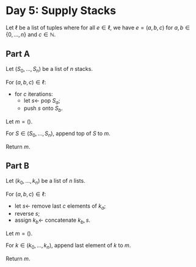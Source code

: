 <!-- day05.md -->
<!-- Licensed under the MIT license. -->

# Day 5: Supply Stacks

Let $\ell$ be a list of tuples where for all $e\in\ell$, we have $e=(a,b,c)$ for
$a,b\in\lbrace 0,\dots,n\rbrace$ and $c\in\mathbb{N}$.

## Part A

Let $(S_0,\dots,S_n)$ be a list of $n$ stacks.

For $(a,b,c)\in\ell$:

* for $c$ iterations:
  * let $s\leftarrow$ pop $S_a$;
  * push $s$ onto $S_b$.

Let $m=()$.

For $S\in(S_0,\dots,S_n)$, append top of $S$ to $m$.

Return $m$.

## Part B

Let $(k_0,\dots,k_n)$ be a list of $n$ lists.

For $(a,b,c)\in\ell$:

* let $s\leftarrow$ remove last $c$ elements of $k_a$;
* reverse $s$;
* assign $k_b\leftarrow$ concatenate $k_b,s$.

Let $m=()$.

For $k\in(k_0,\dots,k_n)$, append last element of $k$ to $m$.

Return $m$.
